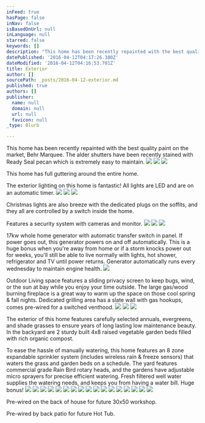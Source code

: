 ```yaml
---
inFeed: true
hasPage: false
inNav: false
isBasedOnUrl: null
inLanguage: null
starred: false
keywords: []
description: "This home has been recently repainted with the best quality paint on the market, Behr Marquee. The alder shutters have been recently stained with Ready Seal pecan which is extremely easy to maintain.\_"
datePublished: '2016-04-12T04:17:26.380Z'
dateModified: '2016-04-12T04:16:53.701Z'
title: Exterior
author: []
sourcePath: _posts/2016-04-12-exterior.md
published: true
authors: []
publisher:
  name: null
  domain: null
  url: null
  favicon: null
_type: Blurb

---
```

This home has been recently repainted with the best quality paint on the market, Behr Marquee. The alder shutters have been recently stained with Ready Seal pecan which is extremely easy to maintain. ![](https://s3-us-west-2.amazonaws.com/the-grid-img/p/016c1f0e31572db35560dec6ee1cc4850b0c6b44.jpg)
![](https://s3-us-west-2.amazonaws.com/the-grid-img/p/91f262697a563cbb692ec838f92447a4657b2c1a.jpg)
![](https://s3-us-west-2.amazonaws.com/the-grid-img/p/ff3333979c8c697591515be2877ab0a6de3e36ed.jpg)

This home has full guttering around the entire home. 

The exterior lighting on this home is fantastic! All lights are LED and are on an automatic timer. ![](https://the-grid-user-content.s3-us-west-2.amazonaws.com/8ec50fec-6447-4c02-95ea-581b99609e72.jpg)
![](https://the-grid-user-content.s3-us-west-2.amazonaws.com/46e9e62e-bb7d-4698-931c-8c8a03cc257a.jpg)
![](https://the-grid-user-content.s3-us-west-2.amazonaws.com/c3f4d885-0417-4a84-baf2-c44b0463769b.jpg)

Christmas lights are also breeze with the dedicated plugs on the soffits, and they all are controlled by a switch inside the home.

Features a security system with cameras and monitor.
![](https://s3-us-west-2.amazonaws.com/the-grid-img/p/98d4858f0c7f2acd83fcaa961b5b753f657a7ead.jpg)
![](https://s3-us-west-2.amazonaws.com/the-grid-img/p/b4c5cbbb4b42a1c390eb7beefaa9c4acaeabf705.jpg)
![](https://s3-us-west-2.amazonaws.com/the-grid-img/p/1dc20c23aa01898e48004576c2e5dba628bf1dd3.jpg)

17kw whole home generator with automatic transfer switch in panel. If power goes out, this generator powers on and off automatically.  This is a huge bonus when you're away from home or if a storm knocks power out for weeks, you'll still be able to live normally with lights, hot shower, refrigerator and TV until power returns. Generator automatically runs every wednesday to maintain engine health. ![](https://s3-us-west-2.amazonaws.com/the-grid-img/p/638bc9a3d4de1bcea8597c99899d457ff73d4384.jpg)

Outdoor Living space features a sliding privacy screen to keep bugs, wind, or the sun at bay while you enjoy your time outside. The large gas/wood burning fireplace is a great way to warm up the space on those cool spring & fall nights. Dedicated grilling area has a slate wall with gas hookups, comes pre-wired for a switched venthood. ![](https://s3-us-west-2.amazonaws.com/the-grid-img/p/7e5e68067411ecee02c631d70b2ab0d0bbd1acd9.jpg)
![](https://s3-us-west-2.amazonaws.com/the-grid-img/p/85ec09b08f0469be181f7f58f35f59d34cce5897.jpg)
![](https://s3-us-west-2.amazonaws.com/the-grid-img/p/5b0cfd448d66b040d40e74e2081959e04ff6e465.jpg)

The exterior of this home features carefully selected annuals, evergreens, and shade grasses to ensure years of long lasting low maintenance beauty. In the backyard are 2 sturdy built 4x8 raised vegetable garden beds filled with rich organic compost. 

To ease the hassle of manually watering, this home features an 8 zone expandable sprinkler system (includes wireless rain & freeze sensors) that waters the grass and garden beds on a schedule. The yard features commercial grade Rain Bird rotary heads, and the gardens have adjustable micro sprayers for precise efficient watering. Fresh filtered well water supplies the watering needs, and keeps you from having a water bill. Huge bonus! ![](https://the-grid-user-content.s3-us-west-2.amazonaws.com/88a1b50a-e497-4323-a19d-7cec8bd3d9b1.jpg)
![](https://the-grid-user-content.s3-us-west-2.amazonaws.com/babfc031-c203-4612-9f6a-cf28a1abaadc.jpg)
![](https://the-grid-user-content.s3-us-west-2.amazonaws.com/8f46b4a3-bd7b-4614-9f37-c5aba9cd42e9.jpg)
![](https://the-grid-user-content.s3-us-west-2.amazonaws.com/3301d76c-2da3-40d0-a1e8-50b50273a604.jpg)
![](https://the-grid-user-content.s3-us-west-2.amazonaws.com/e337744f-5697-4aad-89dd-b1bf3d52b753.jpg)
![](https://the-grid-user-content.s3-us-west-2.amazonaws.com/d30ee7de-3518-408d-9051-36c4d15043e9.jpg)
![](https://the-grid-user-content.s3-us-west-2.amazonaws.com/8ab8040b-25e8-4c45-8f5a-8b9e75907f4d.jpg)
![](https://the-grid-user-content.s3-us-west-2.amazonaws.com/eb1c97ae-9896-4d92-ae4e-cc86a6fc0153.jpg)
![](https://the-grid-user-content.s3-us-west-2.amazonaws.com/9b3b4c8e-5be3-4565-bd02-5f4a099703d6.jpg)
![](https://the-grid-user-content.s3-us-west-2.amazonaws.com/cc4b596d-6fe4-4415-8c82-bf14f8f65835.jpg)
![](https://the-grid-user-content.s3-us-west-2.amazonaws.com/82f9968d-9ed5-422f-87db-b6a3c4f88f8e.jpg)
![](https://the-grid-user-content.s3-us-west-2.amazonaws.com/e4aa314c-d2c6-464f-a7f5-e140c3f5b2fd.jpg)
![](https://the-grid-user-content.s3-us-west-2.amazonaws.com/49e18ba6-030b-4584-b74b-3ab2b5ae999e.jpg)
![](https://the-grid-user-content.s3-us-west-2.amazonaws.com/0f41a0be-a776-4eba-a9dd-e8f25231f582.jpg)
![](https://the-grid-user-content.s3-us-west-2.amazonaws.com/4a726de7-6088-4fb9-8e9c-3d3ec6b11a2b.jpg)
![](https://the-grid-user-content.s3-us-west-2.amazonaws.com/af3d8498-4448-4bc8-a0fd-e79725f4bfd9.jpg)
![](https://the-grid-user-content.s3-us-west-2.amazonaws.com/72966393-20b4-4ede-a118-259a63dabe4f.jpg)

Pre-wired on the back of house for future 30x50 workshop.

Pre-wired by back patio for future Hot Tub.
